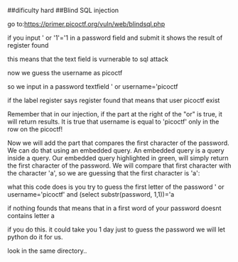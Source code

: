 ##dificulty hard
##Blind SQL injection

go to:https://primer.picoctf.org/vuln/web/blindsql.php

if you input ' or '1'='1 in a password field and submit
it shows the result of register found

this means that the text field is vurnerable to sql attack

now we guess the username as picoctf

so we input in a password textfield ' or username='picoctf

if the label register says register found that means that user picoctf exist

Remember that in our injection, if the part at the right of the "or" is true,
it will return results. It is true that username is equal to 'picoctf'
only in the row on the picoctf!

Now we will add the part that compares the first character of the password.
We can do that using an embedded query. An embedded query is a
query inside a query. Our embedded query highlighted in green,
will simply return the first character of the password.
We will compare that first character with the character 
'a', so we are guessing that the first character is 'a':

what this code does is you try to guess the first letter of the password
' or username='picoctf' and (select substr(password, 1,1))='a

if nothing founds that means that in a first word of your password doesnt
contains letter a

if you do this. it could take you 1 day just to guess the password we will
let python do it for us.

look in the same directory..
